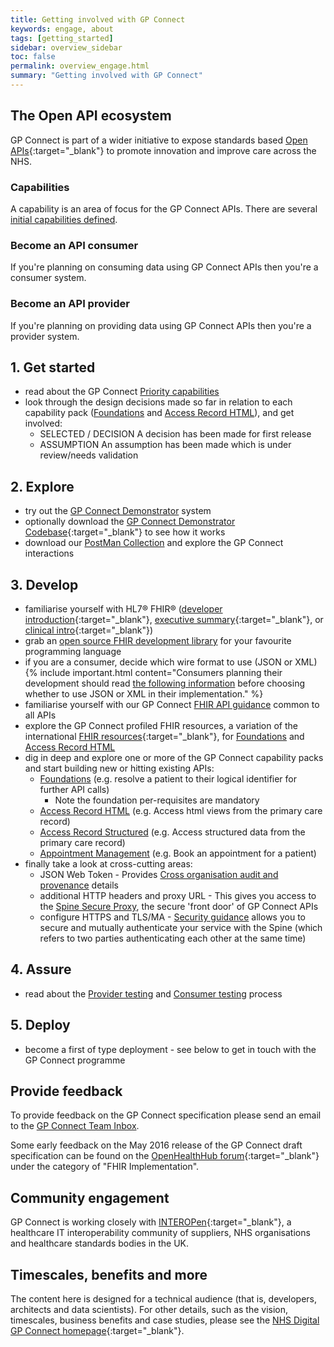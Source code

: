 ```yaml
---
title: Getting involved with GP Connect
keywords: engage, about
tags: [getting_started]
sidebar: overview_sidebar
toc: false
permalink: overview_engage.html
summary: "Getting involved with GP Connect"
---
```


## The Open API ecosystem

GP Connect is part of a wider initiative to expose standards based [Open APIs](designprinciples_open_api_principles.html#open-api){:target="_blank"} to promote innovation and improve care across the NHS.

### Capabilities

A capability is an area of focus for the GP Connect APIs. There are several [initial capabilities defined](overview_priority_capabilities.html).

### Become an API consumer

If you're planning on consuming data using GP Connect APIs then you're a consumer system.

### Become an API provider

If you're planning on providing data using GP Connect APIs then you're a provider system. 



## 1. Get started ##

- read about the GP Connect [Priority capabilities](overview_priority_capabilities.html)
- look through the design decisions made so far in relation to each capability pack ([Foundations](foundations_design.html) and [Access Record HTML](accessrecord.html)), and get involved:
	- <span class="label label-success">SELECTED</span> / <span class="label label-info">DECISION</span> A decision has been made for first release
	- <span class="label label-warning">ASSUMPTION</span> An assumption has been made which is under review/needs validation

## 2. Explore ## 

- try out the [GP Connect Demonstrator](system_demonstrator.html) system
- optionally download the [GP Connect Demonstrator Codebase](https://github.com/nhs-digital/gpconnect){:target="_blank"} to see how it works
- download our [PostMan Collection](system_reference_postman.html) and explore the GP Connect interactions

## 3. Develop ##

- familiarise yourself with HL7&reg; FHIR&reg; ([developer introduction](http://www.hl7.org/implement/standards/fhir/overview-dev.html){:target="_blank"}, [executive summary](http://www.hl7.org/implement/standards/fhir/summary.html){:target="_blank"}, or [clinical intro](http://www.hl7.org/implement/standards/fhir/overview-clinical.html){:target="_blank"})
- grab an [open source FHIR development library](development_fhir_open_source_guidance.html) for your favourite programming language
- if you are a consumer, decide which wire format to use (JSON or XML)
{% include important.html content="Consumers planning their development should read [the following information](support_faq.html#which-serialisation-format-should-i-choose-as-an-gp-connect-api-consumer---json-or-xml) before choosing whether to use JSON or XML in their implementation." %}
- familiarise yourself with our GP Connect [FHIR API guidance](development_fhir_api_guidance.html) common to all APIs
- explore the GP Connect profiled FHIR resources, a variation of the international [FHIR resources](https://www.hl7.org/fhir/STU3/){:target="_blank"}, for [Foundations](datalibraryfoundation.html) and [Access Record HTML](accessrecord.html)
- dig in deep and explore one or more of the GP Connect capability packs and start building new or hitting existing APIs:
  - [Foundations](foundations.html) (e.g. resolve a patient to their logical identifier for further API calls)
  	- Note the foundation per-requisites are mandatory
  - [Access Record HTML](accessrecord.html) (e.g. Access html views from the primary care record)
  - [Access Record Structured](accessrecord_structured.html) (e.g. Access structured data from the primary care record)
  - [Appointment Management](appointments.html) (e.g. Book an appointment for a patient)
- finally take a look at cross-cutting areas:
  - JSON Web Token - Provides [Cross organisation audit and provenance](integration_cross_organisation_audit_and_provenance.html) details
  - additional HTTP headers and proxy URL - This gives you access to the [Spine Secure Proxy](integration_spine_secure_proxy.html), the secure 'front door' of GP Connect APIs
  - configure HTTPS and TLS/MA - [Security guidance](development_api_security_guidance.html) allows you to secure and mutually authenticate your service with the Spine (which refers to two parties authenticating each other at the same time)

## 4. Assure ##

- read about the [Provider testing](testing_api_provider_testing.html) and [Consumer testing](testing_api_consumer_testing.html) process

## 5. Deploy ##

- become a first of type deployment - see below to get in touch with the GP Connect programme


## Provide feedback

To provide feedback on the GP Connect specification please send an email to the [GP Connect Team Inbox](mailto://gpconnect@nhs.net).

Some early feedback on the May 2016 release of the GP Connect draft specification can be found on the [OpenHealthHub forum](https://www.openhealthhub.org/c/fhir-implementation){:target="_blank"} under the category of "FHIR Implementation".

## Community engagement

GP Connect is working closely with [INTEROPen](http://www.interopen.org/){:target="_blank"}, a healthcare IT interoperability community of suppliers, NHS organisations and healthcare standards bodies in the UK.

## Timescales, benefits and more

The content here is designed for a technical audience (that is, developers, architects and data scientists). For other details, such as the vision, timescales, business benefits and case studies, please see the [NHS Digital GP Connect homepage](https://digital.nhs.uk/article/1275/GP-Connect){:target="_blank"}.


